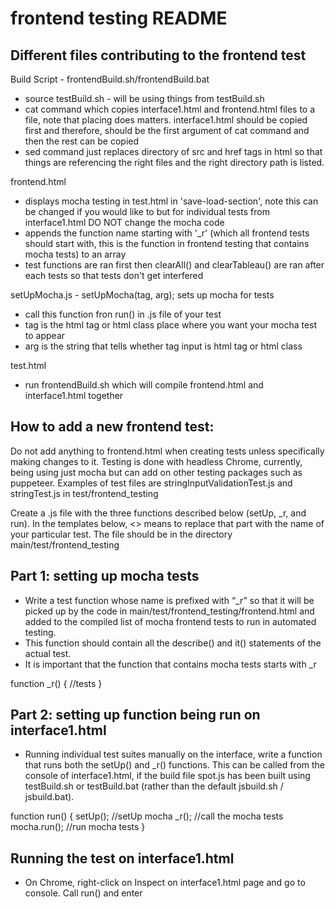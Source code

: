 frontend testing README
================

Different files contributing to the frontend test
----------------

Build Script - frontendBuild.sh/frontendBuild.bat
* source testBuild.sh - will be using things from testBuild.sh
* cat command which copies interface1.html and frontend.html files to a file, note that placing does matters. interface1.html should be copied first and therefore, should be the first argument of cat command and then the rest can be copied
* sed command just replaces directory of src and href tags in html so that things are referencing the right files and the right directory path is listed. 

frontend.html
* displays mocha testing in test.html in 'save-load-section', note this can be changed if you would like to but for individual tests from interface1.html DO NOT change the mocha code
* appends the function name starting with '_r' (which all frontend tests should start with, this is the function in frontend testing that contains mocha tests) to an array
* test functions are ran first then clearAll() and clearTableau() are ran after each tests so that tests don't get interfered

setUpMocha.js - setUpMocha(tag, arg); sets up mocha for tests
* call this function fron run<test>() in .js file of your test
* tag is the html tag or html class place where you want your mocha test to appear
* arg is the string that tells whether tag input is html tag or html class

test.html
* run frontendBuild.sh which will compile frontend.html and interface1.html together

How to add a new frontend test:
----------------
Do not add anything to frontend.html when creating tests unless specifically making changes to it. Testing is done with headless Chrome, currently, being using just mocha but can add on other testing packages such as puppeteer. Examples of test files are stringInputValidationTest.js and stringTest.js in test/frontend_testing

Create a .js file with the three functions described below (setUp<test>, _r<test>, and run<test>). In the templates below, <> means to replace that part with the name of your particular test. The file should be in the directory main/test/frontend_testing

Part 1: setting up mocha tests
----------------
* Write a test function whose name is prefixed with “_r” so that it will be picked up by the code in main/test/frontend_testing/frontend.html and added to the compiled list of mocha frontend tests to run in automated testing.
* This function should contain all the describe() and it() statements of the actual test.
* It is important that the function that contains mocha tests starts with _r

function _r<test>() {
	//tests
}

Part 2: setting up function being run on interface1.html
----------------
* Running individual test suites manually on the interface, write a function that runs both the setUp<test>() and _r<test>() functions. This can be called from the console of interface1.html, if the build file spot.js has been built using testBuild.sh or testBuild.bat (rather than the default jsbuild.sh / jsbuild.bat). 

function run<test>() {
   setUp<test>(); //setUp mocha
   _r<test>();    //call the mocha tests
   mocha.run();   //run mocha tests
}


Running the test on interface1.html
----------------
* On Chrome, right-click on Inspect on interface1.html page and go to console. Call run<test>() and enter

